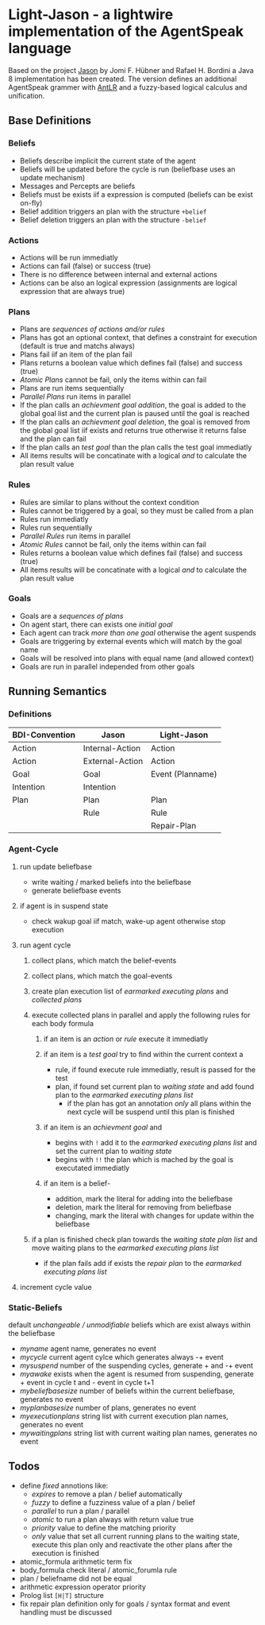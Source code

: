 # Light-Jason - a lightwire implementation of the AgentSpeak language

Based on the project [Jason](http://jason.sourceforge.net/) by Jomi F. Hübner and Rafael H. Bordini
a Java 8 implementation has been created. The version defines an additional AgentSpeak grammer with
[AntLR](http://www.antlr.org/) and a fuzzy-based logical calculus and unification.

## Base Definitions

### Beliefs

* Beliefs describe implicit the current state of the agent
* Beliefs will be updated before the cycle is run (beliefbase uses an update mechanism)
* Messages and Percepts are beliefs
* Beliefs must be exists iif a expression is computed (beliefs can be exist on-fly)
* Belief addition triggers an plan with the structure ```+belief```
* Belief deletion triggers an plan with the structure ```-belief```


### Actions

* Actions will be run immediatly
* Actions can fail (false) or success (true)
* There is no difference between internal and external actions
* Actions can be also an logical expression (assignments are logical expression that are always true)


### Plans

* Plans are _sequences of actions and/or rules_
* Plans has got an optional context, that defines a constraint for execution (default is true and matchs always)
* Plans fail iif an item of the plan fail
* Plans returns a boolean value which defines fail (false) and success (true)
* _Atomic Plans_ cannot be fail, only the items within can fail
* Plans are run items sequentially
* _Parallel Plans_ run items in parallel
* If the plan calls an _achievment goal addition_, the goal is added to the global goal list and the current plan is
paused until the goal is reached
* If the plan calls an _achievment goal deletion_, the goal is removed from the global goal list iif exists and returns
true otherwise it returns false and the plan can fail
* If the plan calls an _test goal_ than the plan calls the test goal immediatly
* All items results will be concatinate with a logical _and_ to calculate the plan result value

### Rules

* Rules are similar to plans without the context condition
* Rules cannot be triggered by a goal, so they must be called from a plan
* Rules run immediatly
* Rules run sequentially
* _Parallel Rules_ run items in parallel
* _Atomic Rules_ cannot be fail, only the items within can fail
* Rules returns a boolean value which defines fail (false) and success (true)
* All items results will be concatinate with a logical _and_ to calculate the plan result value

 
### Goals

* Goals are a _sequences of plans_
* On agent start, there can exists one _initial goal_
* Each agent can track _more than one goal_ otherwise the agent suspends
* Goals are triggering by external events which will match by the goal name
* Goals will be resolved into plans with equal name (and allowed context)
* Goals are run in parallel independed from other goals

## Running Semantics

### Definitions

| BDI-Convention    | Jason             | Light-Jason       |
| ----------------- | ----------------- | ----------------- |
| Action            | Internal-Action   | Action            |
| Action            | External-Action   | Action            |
| Goal              | Goal              | Event (Planname)  |
| Intention         | Intention         |                   |
| Plan              | Plan              | Plan              |
|                   | Rule              | Rule              |
|                   |                   | Repair-Plan       |


### Agent-Cycle

1. run update beliefbase
    * write waiting / marked beliefs into the beliefbase
    * generate beliefbase events

2. if agent is in suspend state
    * check wakup goal iif match, wake-up agent otherwise stop execution
    
3. run agent cycle

    1. collect plans, which match the belief-events
    2. collect plans, which match the goal-events
    3. create plan execution list of _earmarked executing plans_ and _collected plans_
    4. execute collected plans in parallel and apply the following rules for each body formula

        1. if an item is an _action_ or _rule_ execute it immediatly
        2. if an item is a _test goal_ try to find within the current context a
            * rule, if found execute rule immediatly, result is passed for the test
            * plan, if found set current plan to _waiting state_ and add found plan to the _earmarked executing plans list_
                * if the plan has got an annotation _only_ all plans within the next cycle will be suspend until this plan is finished


        3. if an item is an _achievment goal_ and
            * begins with ```!``` add it to the _earmarked executing plans list_ and set the current plan to _waiting state_
            * begins with ```!!``` the plan which is mached by the goal is executated immediatly
            
        4. if an item is a belief-
            * addition, mark the literal for adding into the beliefbase
            * deletion, mark the literal for removing from beliefbase
            * changing, mark the literal with changes for update within the beliefbase

    5. if a plan is finished check plan towards the _waiting state plan list_ and move waiting plans to the _earmarked executing plans list_
        * if the plan fails add if exists the _repair plan_ to the _earmarked executing plans list_

4. increment cycle value

### Static-Beliefs

default _unchangeable / unmodifiable_ beliefs which are exist always within the beliefbase

* _myname_ agent name, generates no event
* _mycycle_ current agent cylce which generates always -+ event
* _mysuspend_ number of the suspending cycles, generate + and -+ event
* _myawake_ exists when the agent is resumed from suspending, generate + event in cycle t and - event in cycle t+1
* _mybeliefbasesize_ number of beliefs within the current beliefbase, generates no event
* _myplanbasesize_ number of plans, generates no event
* _myexecutionplans_ string list with current execution plan names, generates no event
* _mywaitingplans_ string list with current waiting plan names, generates no event



## Todos

* define _fixed_ annotions like:
    * _expires_ to remove a plan / belief automatically 
    * _fuzzy_ to define a fuzziness value of a plan / belief
    * _parallel_ to run a plan / parallel
    * _atomic_ to run a plan always with return value true
    * _priority_ value to define the matching priority
    * _only_ value that set all current running plans to the waiting state, execute this plan only and reactivate the other plans after the execution is finished
* atomic_formula arithmetic term fix
* body_formula check literal / atomic_forumla rule
* plan / beliefname did not be equal
* arithmetic expression operator priority
* Prolog list ```[H|T]``` structure
* fix repair plan definition only for goals / syntax format and event handling must be discussed
